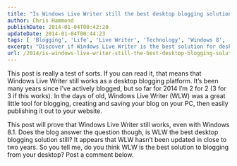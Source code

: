 ```yaml
---
title: "Is Windows Live Writer still the best desktop blogging solution?"
author: Chris Hammond
publishDate: 2014-01-04T00:42:20
updateDate: 2014-01-04T00:44:23
tags: [ 'Blogging', 'Life', 'Live Writer', 'Technology', 'Windows 8', 'Windows 81' ]
excerpt: "Discover if Windows Live Writer is the best solution for desktop blogging in 2022. Test its compatibility with Windows 8.1 and share your thoughts in the comments."
url: /2014/is-windows-live-writer-still-the-best-desktop-blogging-solution  # Use the generated URL with year
---
```

<p>This post is really a test of sorts. If you can read it, that means that Windows Live Writer still works as a desktop blogging platform. It’s been many years since I’ve actively blogged, but so far for 2014 I’m 2 for 2 (3 for 3 if this works). In the days of old, Windows Live Writer (WLW) was a great little tool for blogging, creating and saving your blog on your PC, then easily publishing it out to your website.</p> <p>This post will prove that Windows Live Writer still works, even with Windows 8.1. Does the blog answer the question though, is WLW the best desktop blogging solution still? It appears that WLW hasn’t been updated in close to two years. So you tell me, do you think WLW is the best solution to blogging from your desktop? Post a comment below.</p>


